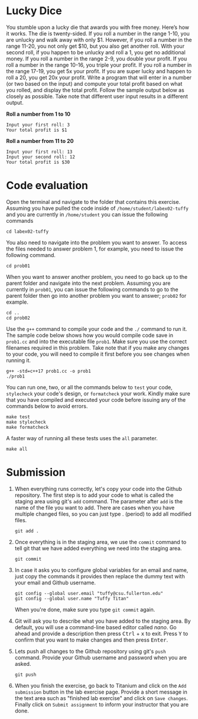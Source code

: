 # Lucky Dice
You stumble upon a lucky die that awards you with free money. Here’s how it works.
The die is twenty-sided. If you roll a number in the range 1-10, you are unlucky and
walk away with only $1. However, if you roll a number in the range 11-20, you not
only get $10, but you also get another roll. With your second roll, if you happen
to be unlucky and roll a 1, you get no additional money. If you roll a number in
the range 2-9, you double your profit. If you roll a number in the range 10-16,
you triple your profit. If you roll a number in the range 17-19, you get 5x your
profit. If you are super lucky and happen to roll a 20, you get 20x your profit.
Write a program that will enter in a number (or two based on the input) and 
compute your total profit based on what you rolled, and display the total profit.
Follow the sample output below as closely as possible. Take note that different
user input results in a different output.

**Roll a number from 1 to 10**
```
Input your first roll: 3
Your total profit is $1
```

**Roll a number from 11 to 20**
```
Input your first roll: 13
Input your second roll: 12
Your total profit is $30
```

# Code evaluation
Open the terminal and navigate to the folder that contains this exercise. Assuming you have pulled the code inside of `/home/student/labex02-tuffy` and you are currently in `/home/student` you can issue the following commands

```
cd labex02-tuffy
```

You also need to navigate into the problem you want to answer. To access the files needed to answer problem 1, for example, you need to issue the following command.

```
cd prob01
```

When you want to answer another problem, you need to go back up to the parent folder and navigate into the next problem. Assuming you are currently in `prob01`, you can issue the following commands to go to the parent folder then go into another problem you want to answer; `prob02` for example.

```
cd ..
cd prob02
```

Use the `g++` command to compile your code and the `./` command to run it. The sample code below shows how you would compile code save in `prob1.cc` and into the executable file `prob1`. Make sure you use the correct filenames required in this problem.  Take note that if you make any changes to your code, you will need to compile it first before you see changes when running it.

```
g++ -std=c++17 prob1.cc -o prob1
./prob1
```

You can run one, two, or all the commands below to `test` your code, `stylecheck` your code's design, or `formatcheck` your work. Kindly make sure that you have compiled and executed your code before issuing any of the commands below to avoid errors.

```
make test
make stylecheck
make formatcheck
```

A faster way of running all these tests uses the `all` parameter.

```
make all
```

# Submission
1. When everything runs correctly,  let's copy your code into the Github repository. The first step is to add your code to what is called the staging area using git's `add` command. The parameter after `add` is the name of the file you want to add. There are cases when you have multiple changed files, so you can just type . (period) to add all modified files.

    ```
    git add .
    ```
1. Once everything is in the staging area, we use the `commit` command to tell git that we have added everything we need into the staging area.

    ```
    git commit
    ```
1. In case it asks you  to configure global variables for an email and name, just copy the commands it provides then replace the dummy text with your email and Github username.

    ```
    git config --global user.email "tuffy@csu.fullerton.edu"
    git config --global user.name "Tuffy Titan"
    ```
    When you're done, make sure you type `git commit` again.    
1. Git will ask you to describe what you have added to the staging area. By default, you will use a command-line based editor called *nano*. Go ahead and provide a description then press <kbd>Ctrl</kbd> + <kbd>x</kbd> to exit. Press <kbd>Y</kbd> to confirm that you want to make changes and then press <kbd>Enter</kbd>.
1. Lets push all changes to the Github repository using git's `push` command. Provide your Github username and password when you are asked.

    ```
    git push
    ```
1. When you finish the exercise, go back to Titanium and click on the `Add submission` button in the lab exercise page. Provide a short message in the text area such as "finished lab exercise" and click on `Save changes`. Finally click on `Submit assignment` to inform your instructor that you are done.
